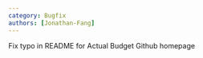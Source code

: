 ```yaml
---
category: Bugfix
authors: [Jonathan-Fang]
---
```


Fix typo in README for Actual Budget Github homepage
